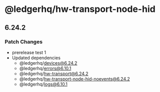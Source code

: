 # @ledgerhq/hw-transport-node-hid

## 6.24.2

### Patch Changes

- prerelease test 1
- Updated dependencies
  - @ledgerhq/devices@6.24.2
  - @ledgerhq/errors@6.10.1
  - @ledgerhq/hw-transport@6.24.2
  - @ledgerhq/hw-transport-node-hid-noevents@6.24.2
  - @ledgerhq/logs@6.10.1
